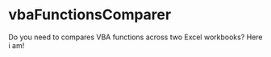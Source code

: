# vbaFunctionsComparer
Do you need to compares VBA functions across two Excel workbooks? Here i am!

